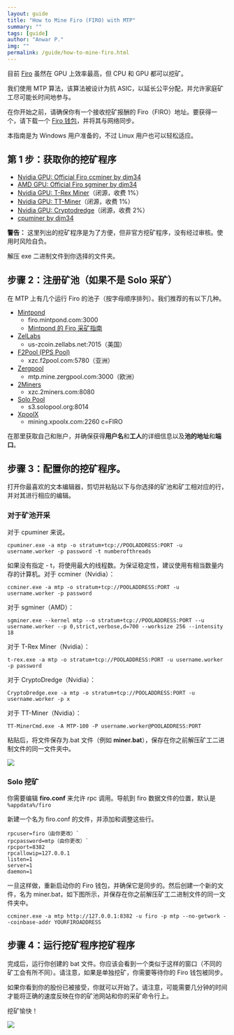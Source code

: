 ```yaml
---
layout: guide
title: "How to Mine Firo (FIRO) with MTP"
summary: ""
tags: [guide]
author: "Anwar P."
img: ""
permalink: /guide/how-to-mine-firo.html
---
```

目前 [Firo](https://firo.org) 虽然在 GPU 上效率最高，但 CPU 和 GPU 都可以挖矿。

我们使用 MTP 算法，该算法被设计为抗 ASIC，以延长公平分配，并允许家庭矿工尽可能长时间地参与。

在你开始之前，请确保你有一个接收挖矿报酬的 Firo（FIRO）地址。要获得一个，请下载一个 [Firo 钱包](https://firo.org/get-firo/download/)，并将其与网络同步。

本指南是为 Windows 用户准备的，不过 Linux 用户也可以轻松适应。

## 第 1 步：获取你的挖矿程序

* [Nvidia GPU: Official Firo ccminer by djm34](https://github.com/firoorg/ccminer/releases)
* [AMD GPU: Official Firo sgminer by djm34](https://github.com/firoorg/sgminer/releases)
* [Nvidia GPU: T-Rex Miner](https://github.com/trexminer/T-Rex/releases)（闭源，收费 1%）
* [Nvidia GPU: TT-Miner](https://bitcointalk.org/index.php?topic=5025783.0)（闭源，收费 1%）
* [Nvidia GPU: Cryptodredge](https://github.com/technobyl/CryptoDredge/releases)（闭源，收费 2%）
* [cpuminer by djm34](https://github.com/firoorg/cpuminer/releases)

**警告：** 这里列出的挖矿程序是为了方便，但非官方挖矿程序，没有经过审核。使用时风险自负。

解压 exe 二进制文件到你选择的文件夹。

## 步骤 2：注册矿池（如果不是 Solo 采矿）

在 MTP 上有几个运行 Firo 的池子（按字母顺序排列）。我们推荐的有以下几种。

* [Mintpond](https://mintpond.com/#!/firo)
    * firo.mintpond.com:3000
	* [Mintpond 的 Firo 采矿指南](https://mintpond.com/getting-started-guide/firo)
* [ZelLabs](https://zellabs.net/coins/xzc)
    * us-zcoin.zellabs.net:7015（美国）
* [F2Pool (PPS Pool)](https://www.f2pool.com/)
    * xzc.f2pool.com:5780（亚洲）
* [Zergpool](http://zergpool.com)
    * mtp.mine.zergpool.com:3000（欧洲）
* [2Miners](https://2miners.com/xzc-mining-pool)
    * xzc.2miners.com:8080
* [Solo Pool](https://xzc.solopool.org/)
    * s3.solopool.org:8014
* [XpoolX](https://xpoolx.com/site/mining)
    * mining.xpoolx.com:2260 c=FIRO

在那里获取自己和账户，并确保获得**用户名**和**工人**的详细信息以及**池的地址**和**端口**。

## 步骤 3：配置你的挖矿程序。

打开你最喜欢的文本编辑器，剪切并粘贴以下与你选择的矿池和矿工相对应的行，并对其进行相应的编辑。

### 对于矿池开采

对于 cpuminer 来说。

`cpuminer.exe -a mtp -o stratum+tcp://POOLADDRESS:PORT -u username.worker -p password -t numberofthreads`

如果没有指定 - t，将使用最大的线程数。为保证稳定性，建议使用有相当数量内存的计算机。对于 ccminer（Nvidia）：

`ccminer.exe -a mtp -o stratum+tcp://POOLADDRESS:PORT -u username.worker -p password`

对于 sgminer（AMD）：

`sgminer.exe --kernel mtp --o stratum+tcp://POOLADDRESS:PORT --u username.worker --p 0,strict,verbose,d=700 --worksize 256 --intensity 18`

对于 T-Rex Miner（Nvidia）：

`t-rex.exe -a mtp -o stratum+tcp://POOLADDRESS:PORT -u username.worker -p password`

对于 CryptoDredge（Nvidia）：

`CryptoDredge.exe -a mtp -o stratum+tcp://POOLADDRESS:PORT -u username.worker -p x`

对于 TT-Miner（Nvidia）：

`TT-MinerCmd.exe -A MTP-100 -P username.worker@POOLADDRESS:PORT`

粘贴后，将文件保存为.bat 文件（例如 **miner.bat**），保存在你之前解压矿工二进制文件的同一文件夹中。

![](https://firo.org/guide/assets/how-to-mine/minerbat.png)

### Solo 挖矿

你需要编辑 **firo.conf** 来允许 rpc 调用。导航到 firo 数据文件的位置，默认是 `%appdata%/firo`

新建一个名为 firo.conf 的文件，并添加和调整这些行。

    rpcuser=firo（由你更改）`
    rpcpassword=mtp（由你更改）`
    rpcport=8382
    rpcallowip=127.0.0.1
    listen=1
    server=1
    daemon=1

一旦这样做，重新启动你的 Firo 钱包，并确保它是同步的。然后创建一个新的文件，名为 miner.bat，如下图所示，并保存在你之前解压矿工二进制文件的同一文件夹中。

`ccminer.exe -a mtp http://127.0.0.1:8382 -u firo -p mtp --no-getwork --coinbase-addr YOURFIROADDRESS`

## 步骤 4：运行挖矿程序挖矿程序

完成后，运行你创建的 bat 文件。你应该会看到一个类似于这样的窗口（不同的矿工会有所不同）。请注意，如果是单独挖矿，你需要等待你的 Firo 钱包被同步。

如果你看到你的股份已被接受，你就可以开始了。请注意，可能需要几分钟的时间才能将正确的速度反映在你的矿池网站和你的采矿命令行上。

挖矿愉快！

![](https://firo.org/guide/assets/how-to-mine/mtpmining.png)
